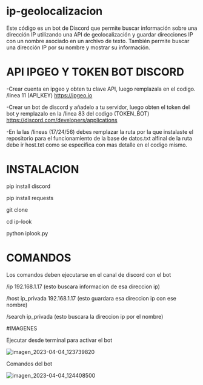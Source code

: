 # ip-geolocalizacion 
Este código es un bot de Discord que permite buscar información sobre una dirección IP utilizando una API de geolocalización y guardar direcciones IP con un nombre asociado en un archivo de texto. También permite buscar una dirección IP por su nombre y mostrar su información.

# API IPGEO Y TOKEN BOT DISCORD

-Crear cuenta en ipgeo y obten tu clave API, luego remplazala en el codigo. /linea 11 (API_KEY) https://ipgeo.io

-Crear un bot de discord y añadelo a tu servidor, luego obten el token del bot y remplazalo en la /linea 83 del codigo 
(TOKEN_BOT) https://discord.com/developers/applications

-En la las /lineas (17/24/56) debes remplazar la ruta por la que instalaste el repositorio para el funcionamiento de la base de datos.txt alfinal de la ruta debe ir host.txt como se especifica con mas detalle en el codigo mismo.

# INSTALACION

pip install discord

pip install requests

git clone

cd ip-look

python iplook.py

# COMANDOS

Los comandos deben ejecutarse en el canal de discord con el bot 

/ip 192.168.1.17  (esto buscara informacion de esa direccion ip)

/host ip_privada 192.168.1.17  (esto guardara esa direccion ip con ese nombre)

/search ip_privada  (esto buscara la direccion ip por el nombre)

#IMAGENES 

Ejecutar desde terminal para activar el bot

![imagen_2023-04-04_123739820](https://user-images.githubusercontent.com/127477293/229887310-f38f6c9d-16c6-4f0c-9236-1eae3dd4ec77.png)

Comandos del bot

![imagen_2023-04-04_124408500](https://user-images.githubusercontent.com/127477293/229888950-cffe8b86-665a-4c0e-a567-c0ab80a7aadf.png)


